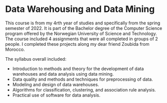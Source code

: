# Data Warehousing and Data Mining

This course is from my 4rth year of studies and specifically from the spring semester of 2022. It is part of the Bachelor degree of the Computer Science program offered
by the Norwegian University of Science and Technology. The course included 4 assignments that were all completed in groups of 2 people. I completed these projects along my dear friend Zoubida from Morocco.

The syllabus overall included:

- Introduction to methods and theory for the development of data warehouses and data analysis using data mining.
- Data quality and methods and techniques for preprocessing of data.
- Modeling and design of data warehouses.
- Algorithms for classification, clustering, and association rule analysis.
- Practical use of software for data analysis.
